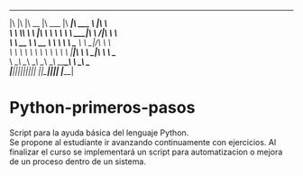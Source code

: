 
 ___  ___  ________  ________   ________  _______   ___          
|\  \|\  \|\   __  \|\   ___  \|\   ____\|\  ___ \ |\  \         
\ \  \\\  \ \  \|\  \ \  \\ \  \ \  \___|\ \   __/|\ \  \        
 \ \   __  \ \   __  \ \  \\ \  \ \_____  \ \  \_|/_\ \  \       
  \ \  \ \  \ \  \ \  \ \  \\ \  \|____|\  \ \  \_|\ \ \  \____  
   \ \__\ \__\ \__\ \__\ \__\\ \__\____\_\  \ \_______\ \_______\
    \|__|\|__|\|__|\|__|\|__| \|__|\_________\|_______|\|_______|
                                  \|_________|                   
                                                                 
                                                                 

                                                       
# Python-primeros-pasos
Script para la ayuda básica del lenguaje Python.  
Se propone al estudiante ir avanzando continuamente con ejercicios.
Al finalizar el curso se implementará un script para automatizacion o mejora de un proceso dentro de un sistema.

